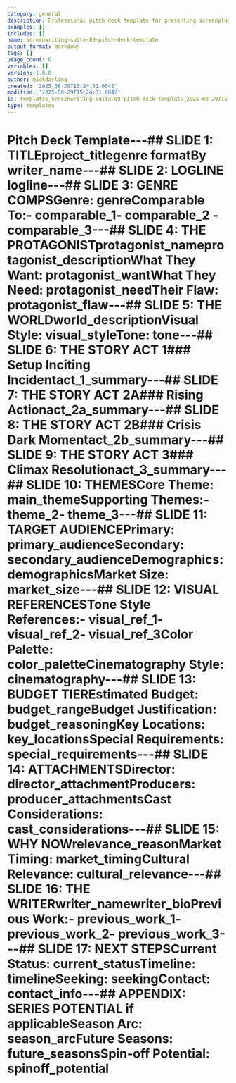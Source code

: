```yaml
---
category: general
description: Professional pitch deck template for presenting screenplay projects to producers, networks, and studios - part of comprehensive screenwriting suite
examples: []
includes: []
name: screenwriting-suite-09-pitch-deck-template
output_format: markdown
tags: []
usage_count: 0
variables: []
version: 1.0.0
author: mickdarling
created: '2025-08-29T15:24:31.004Z'
modified: '2025-08-29T15:24:31.004Z'
id: templates_screenwriting-suite-09-pitch-deck-template_2025-08-29T15-24-31-909Z
type: templates
---
```



# Pitch Deck Template---## SLIDE 1: TITLEproject_titlegenre  formatBy writer_name---## SLIDE 2: LOGLINE logline---## SLIDE 3: GENRE  COMPSGenre: genreComparable To:- comparable_1- comparable_2 - comparable_3---## SLIDE 4: THE PROTAGONISTprotagonist_nameprotagonist_descriptionWhat They Want: protagonist_wantWhat They Need: protagonist_needTheir Flaw: protagonist_flaw---## SLIDE 5: THE WORLDworld_descriptionVisual Style: visual_styleTone: tone---## SLIDE 6: THE STORY ACT 1### Setup  Inciting Incidentact_1_summary---## SLIDE 7: THE STORY ACT 2A### Rising Actionact_2a_summary---## SLIDE 8: THE STORY ACT 2B### Crisis  Dark Momentact_2b_summary---## SLIDE 9: THE STORY ACT 3### Climax  Resolutionact_3_summary---## SLIDE 10: THEMESCore Theme: main_themeSupporting Themes:- theme_2- theme_3---## SLIDE 11: TARGET AUDIENCEPrimary: primary_audienceSecondary: secondary_audienceDemographics: demographicsMarket Size: market_size---## SLIDE 12: VISUAL REFERENCESTone  Style References:- visual_ref_1- visual_ref_2- visual_ref_3Color Palette: color_paletteCinematography Style: cinematography---## SLIDE 13: BUDGET TIEREstimated Budget: budget_rangeBudget Justification: budget_reasoningKey Locations: key_locationsSpecial Requirements: special_requirements---## SLIDE 14: ATTACHMENTSDirector: director_attachmentProducers: producer_attachmentsCast Considerations: cast_considerations---## SLIDE 15: WHY NOWrelevance_reasonMarket Timing: market_timingCultural Relevance: cultural_relevance---## SLIDE 16: THE WRITERwriter_namewriter_bioPrevious Work:- previous_work_1- previous_work_2- previous_work_3---## SLIDE 17: NEXT STEPSCurrent Status: current_statusTimeline: timelineSeeking: seekingContact: contact_info---## APPENDIX: SERIES POTENTIAL if applicableSeason Arc: season_arcFuture Seasons: future_seasonsSpin-off Potential: spinoff_potential